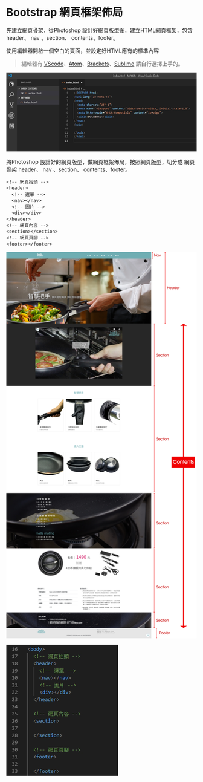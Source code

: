 # Bootstrap 網頁框架佈局

先建立網頁骨架，從Photoshop 設計好網頁版型後，建立HTML網頁框架，包含header、 nav 、section、 contents、footer。

使用編輯器開啟一個空白的頁面，並設定好HTML應有的標準內容

> 編輯器有 [VScode](https://code.visualstudio.com/)、[Atom](https://atom.io)、[Brackets](http://brackets.io/)、[Sublime](https://www.sublimetext.com/) 請自行選擇上手的。

![](../.gitbook/assets/a00.jpg)

將Photoshop 設計好的網頁版型，做網頁框架佈局，按照網頁版型，切分成 網頁骨架 header、 nav 、section、 contents、footer。

```markup
<!-- 網頁抬頭 -->
<header>
  <!-- 選單 -->
  <nav></nav>
  <!-- 圖片 -->
  <div></div>
</header> 
<!-- 網頁內容 -->
<section></section> 
<!-- 網頁頁腳 -->
<footer></footer>
```

![](../.gitbook/assets/index.jpg)

![](../.gitbook/assets/a02.jpg)



